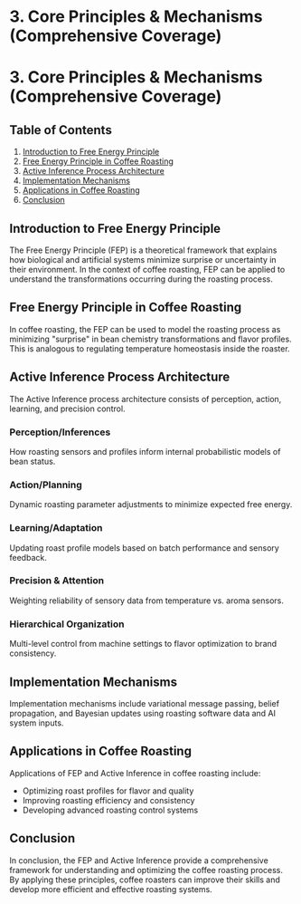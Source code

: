 # 3. Core Principles & Mechanisms (Comprehensive Coverage)

# 3. Core Principles & Mechanisms (Comprehensive Coverage)

## Table of Contents

1. [Introduction to Free Energy Principle](#introduction-to-free-energy-principle)
2. [Free Energy Principle in Coffee Roasting](#free-energy-principle-in-coffee-roasting)
3. [Active Inference Process Architecture](#active-inference-process-architecture)
4. [Implementation Mechanisms](#implementation-mechanisms)
5. [Applications in Coffee Roasting](#applications-in-coffee-roasting)
6. [Conclusion](#conclusion)

## Introduction to Free Energy Principle
The Free Energy Principle (FEP) is a theoretical framework that explains how biological and artificial systems minimize surprise or uncertainty in their environment. In the context of coffee roasting, FEP can be applied to understand the transformations occurring during the roasting process.

## Free Energy Principle in Coffee Roasting
In coffee roasting, the FEP can be used to model the roasting process as minimizing "surprise" in bean chemistry transformations and flavor profiles. This is analogous to regulating temperature homeostasis inside the roaster.

## Active Inference Process Architecture
The Active Inference process architecture consists of perception, action, learning, and precision control.

### Perception/Inferences
How roasting sensors and profiles inform internal probabilistic models of bean status.

### Action/Planning
Dynamic roasting parameter adjustments to minimize expected free energy.

### Learning/Adaptation
Updating roast profile models based on batch performance and sensory feedback.

### Precision & Attention
Weighting reliability of sensory data from temperature vs. aroma sensors.

### Hierarchical Organization
Multi-level control from machine settings to flavor optimization to brand consistency.

## Implementation Mechanisms
Implementation mechanisms include variational message passing, belief propagation, and Bayesian updates using roasting software data and AI system inputs.

## Applications in Coffee Roasting
Applications of FEP and Active Inference in coffee roasting include:

* Optimizing roast profiles for flavor and quality
* Improving roasting efficiency and consistency
* Developing advanced roasting control systems

## Conclusion
In conclusion, the FEP and Active Inference provide a comprehensive framework for understanding and optimizing the coffee roasting process. By applying these principles, coffee roasters can improve their skills and develop more efficient and effective roasting systems.